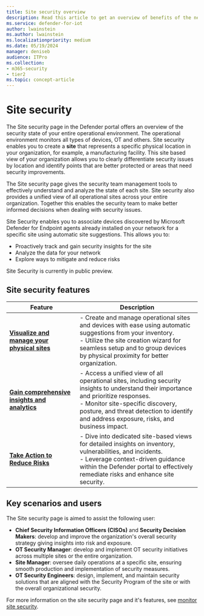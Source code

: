```yaml
---
title: Site security overview 
description: Read this article to get an overview of benefits of the new Site Security features in Defender for IoT.
ms.service: defender-for-iot
author: lwainstein
ms.author: lwainstein
ms.localizationpriority: medium
ms.date: 05/19/2024
manager: deniseb
audience: ITPro
ms.collection:
- m365-security
- tier2
ms.topic: concept-article
---
```


# Site security

The Site security page in the Defender portal offers an overview of the security state of your entire operational environment. The operational environment monitors all types of devices, OT and others. Site security enables you to create a **site** that represents a specific physical location in your organization, for example, a manufacturing facility. This site based view of your organization allows you to clearly differentiate security issues by location and identify points that are better protected or areas that need security improvements.

The Site security page gives the security team management tools to effectively understand and analyze the state of each site. Site security also provides a unified view of all operational sites across your entire organization. Together this enables the security team to make better informed decisions when dealing with security issues.

Site Security enables you to associate devices discovered by Microsoft Defender for Endpoint agents already installed on your network for a specific site using automatic site suggestions. This allows you to:

- Proactively track and gain security insights for the site
- Analyze the data for your network
- Explore ways to mitigate and reduce risks

Site Security is currently in public preview.

## Site security features

| Feature | Description|
|----|----|
|**[Visualize and manage your physical sites](set-up-sites.md)**| - Create and manage operational sites and devices with ease using automatic suggestions from your inventory.<br>- Utilize the site creation wizard for seamless setup and to group devices by physical proximity for better organization.|
|**[Gain comprehensive insights and analytics](monitor-site-security.md)**|- Access a unified view of all operational sites, including security insights to understand their importance and prioritize responses.<br>- Monitor site-specific discovery, posture, and threat detection to identify and address exposure, risks, and business impact.|
|**[Take Action to Reduce Risks](monitor-site-security.md)**|- Dive into dedicated site-based views for detailed insights on inventory, vulnerabilities, and incidents.<br>- Leverage context-driven guidance within the Defender portal to effectively remediate risks and enhance site security.|

## Key scenarios and users

The Site security page is aimed to assist the following user:

- **Chief Security Information Officers (CISOs)** and **Security Decision Makers**: develop and improve the organization's overall security strategy giving insights into risk and exposure.  
- **OT Security Manager**: develop and implement OT security initiatives across multiple sites or the entire organization.
- **Site Manager**: oversee daily operations at a specific site, ensuring smooth production and implementation of security measures.
- **OT Security Engineers**: design, implement, and maintain security solutions that are aligned with the Security Program of the site or with the overall organizational security.

For more information on the site security page and it's features, see [monitor site security](monitor-site-security.md).
